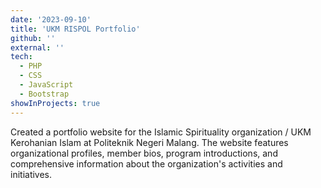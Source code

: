 ```yaml
---
date: '2023-09-10'
title: 'UKM RISPOL Portfolio'
github: ''
external: ''
tech:
  - PHP
  - CSS
  - JavaScript
  - Bootstrap
showInProjects: true
---
```


Created a portfolio website for the Islamic Spirituality organization / UKM Kerohanian Islam at Politeknik Negeri Malang. The website features organizational profiles, member bios, program introductions, and comprehensive information about the organization's activities and initiatives.
